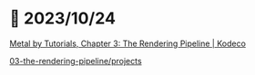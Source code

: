 # 📝 2023/10/24

[Metal by Tutorials, Chapter 3: The Rendering Pipeline | Kodeco](https://www.kodeco.com/books/metal-by-tutorials/v3.0/chapters/3-the-rendering-pipeline)


[03-the-rendering-pipeline/projects](https://github.com/kodecocodes/met-materials/tree/editions/3.0/03-the-rendering-pipeline/projects)